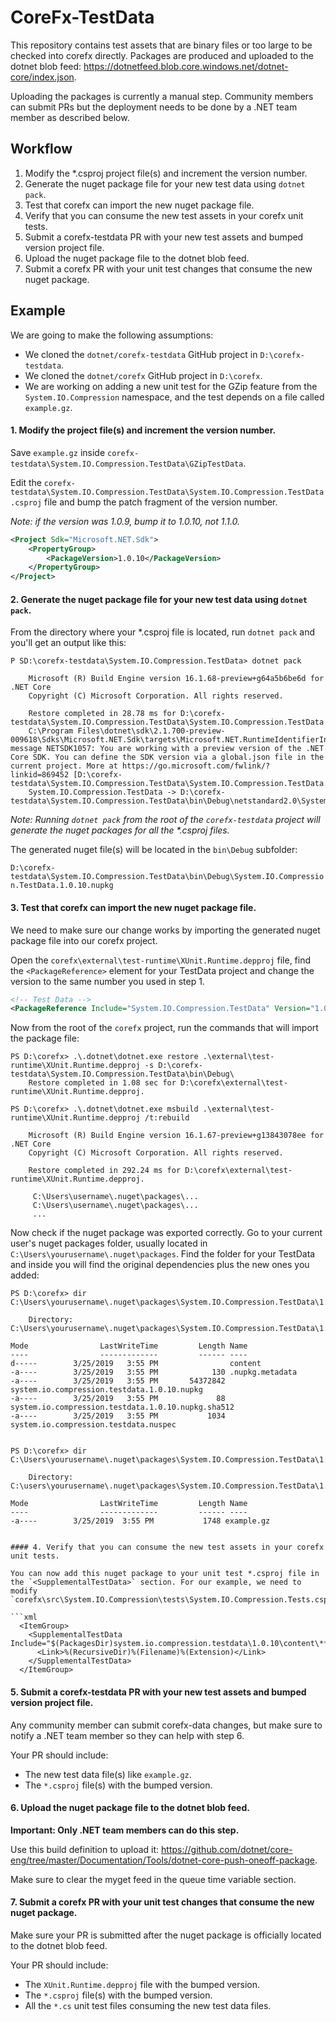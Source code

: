 # CoreFx-TestData

This repository contains test assets that are binary files or too large to be checked into corefx directly. Packages are produced and uploaded to the dotnet blob feed: https://dotnetfeed.blob.core.windows.net/dotnet-core/index.json.

Uploading the packages is currently a manual step. Community members can submit PRs but the deployment needs to be done by a .NET team member as described below.

## Workflow

1. Modify the \*.csproj project file(s) and increment the version number.
2. Generate the nuget package file for your new test data using `dotnet pack`.
3. Test that corefx can import the new nuget package file.
4. Verify that you can consume the new test assets in your corefx unit tests.
5. Submit a corefx-testdata PR with your new test assets and bumped version project file.
6. Upload the nuget package file to the dotnet blob feed.
7. Submit a corefx PR with your unit test changes that consume the new nuget package.


## Example

We are going to make the following assumptions:

- We cloned the `dotnet/corefx-testdata` GitHub project in `D:\corefx-testdata`.
- We cloned the `dotnet/corefx` GitHub project in `D:\corefx`.
- We are working on adding a new unit test for the GZip feature from the `System.IO.Compression` namespace, and the test depends on a file called `example.gz`.

#### 1. Modify the project file(s) and increment the version number.

Save `example.gz` inside `corefx-testdata\System.IO.Compression.TestData\GZipTestData`.

Edit the `corefx-testdata\System.IO.Compression.TestData\System.IO.Compression.TestData.csproj` file and bump the patch fragment of the version number.

*Note: if the version was 1.0.9, bump it to 1.0.10, not 1.1.0.*

```xml
<Project Sdk="Microsoft.NET.Sdk">
    <PropertyGroup>
        <PackageVersion>1.0.10</PackageVersion>
    </PropertyGroup>
</Project>
```

#### 2. Generate the nuget package file for your new test data using `dotnet pack`.

From the directory where your *.csproj file is located, run `dotnet pack` and you'll get an output like this:

```
P SD:\corefx-testdata\System.IO.Compression.TestData> dotnet pack

    Microsoft (R) Build Engine version 16.1.68-preview+g64a5b6be6d for .NET Core
    Copyright (C) Microsoft Corporation. All rights reserved.

    Restore completed in 28.78 ms for D:\corefx-testdata\System.IO.Compression.TestData\System.IO.Compression.TestData.csproj.
    C:\Program Files\dotnet\sdk\2.1.700-preview-009618\Sdks\Microsoft.NET.Sdk\targets\Microsoft.NET.RuntimeIdentifierInference.targets(143,5): message NETSDK1057: You are working with a preview version of the .NET Core SDK. You can define the SDK version via a global.json file in the current project. More at https://go.microsoft.com/fwlink/?linkid=869452 [D:\corefx-testdata\System.IO.Compression.TestData\System.IO.Compression.TestData.csproj]
    System.IO.Compression.TestData -> D:\corefx-testdata\System.IO.Compression.TestData\bin\Debug\netstandard2.0\System.IO.Compression.TestData.dll
```

*Note: Running `dotnet pack` from the root of the `corefx-testdata` project will generate the nuget packages for all the \*.csproj files.*

The generated nuget file(s) will be located in the `bin\Debug` subfolder:

`D:\corefx-testdata\System.IO.Compression.TestData\bin\Debug\System.IO.Compression.TestData.1.0.10.nupkg`


#### 3. Test that corefx can import the new nuget package file.

We need to make sure our change works by importing the generated nuget package file into our corefx project.

Open the `corefx\external\test-runtime\XUnit.Runtime.depproj` file, find the `<PackageReference>` element for your TestData project and change the version to the same number you used in step 1.

```xml
<!-- Test Data -->
<PackageReference Include="System.IO.Compression.TestData" Version="1.0.10" />
```

Now from the root of the `corefx` project, run the commands that will import the package file:

```
PS D:\corefx> .\.dotnet\dotnet.exe restore .\external\test-runtime\XUnit.Runtime.depproj -s D:\corefx-testdata\System.IO.Compression.TestData\bin\Debug\
    Restore completed in 1.08 sec for D:\corefx\external\test-runtime\XUnit.Runtime.depproj.

PS D:\corefx> .\.dotnet\dotnet.exe msbuild .\external\test-runtime\XUnit.Runtime.depproj /t:rebuild

    Microsoft (R) Build Engine version 16.1.67-preview+g13843078ee for .NET Core
    Copyright (C) Microsoft Corporation. All rights reserved.

    Restore completed in 292.24 ms for D:\corefx\external\test-runtime\XUnit.Runtime.depproj.

     C:\Users\username\.nuget\packages\...
     C:\Users\username\.nuget\packages\...
     ...
```

 Now check if the nuget package was exported correctly. Go to your current user's nuget packages folder, usually located in `C:\Users\yourusername\.nuget\packages`. Find the folder for your TestData and inside you will find the original dependencies plus the new ones you added:

```
PS D:\corefx> dir C:\Users\yourusername\.nuget\packages\System.IO.Compression.TestData\1.0.10\

    Directory: C:\Users\yourusername\.nuget\packages\System.IO.Compression.TestData\1.0.10

Mode                LastWriteTime         Length Name
----                -------------         ------ ----
d-----        3/25/2019   3:55 PM                content
-a----        3/25/2019   3:55 PM            130 .nupkg.metadata
-a----        3/25/2019   3:55 PM       54372842 system.io.compression.testdata.1.0.10.nupkg
-a----        3/25/2019   3:55 PM             88 system.io.compression.testdata.1.0.10.nupkg.sha512
-a----        3/25/2019   3:55 PM           1034 system.io.compression.testdata.nuspec


PS D:\corefx> dir C:\Users\yourusername\.nuget\packages\System.IO.Compression.TestData\1.0.10\content\GZipTestData\

    Directory: C:\users\yourusername\.nuget\packages\System.IO.Compression.TestData\1.0.10\content\GZipTestData

Mode                LastWriteTime         Length Name
----                -------------         ------ ----
-a----        3/25/2019  3:55 PM           1748 example.gz


#### 4. Verify that you can consume the new test assets in your corefx unit tests.

You can now add this nuget package to your unit test *.csproj file in the `<SupplementalTestData>` section. For our example, we need to modify `corefx\src\System.IO.Compression\tests\System.IO.Compression.Tests.csproj`:

```xml
  <ItemGroup>
    <SupplementalTestData Include="$(PackagesDir)system.io.compression.testdata\1.0.10\content\**\*.*">
      <Link>%(RecursiveDir)%(Filename)%(Extension)</Link>
    </SupplementalTestData>
  </ItemGroup>
```

#### 5. Submit a corefx-testdata PR with your new test assets and bumped version project file.

Any community member can submit corefx-data changes, but make sure to notify a .NET team member so they can help with step 6.

Your PR should include:
- The new test data file(s) like `example.gz`.
- The `*.csproj` file(s) with the bumped version.

#### 6. Upload the nuget package file to the dotnet blob feed.

**Important: Only .NET team members can do this step.**

Use this build definition to upload it:
https://github.com/dotnet/core-eng/tree/master/Documentation/Tools/dotnet-core-push-oneoff-package.

Make sure to clear the myget feed in the queue time variable section.

#### 7. Submit a corefx PR with your unit test changes that consume the new nuget package.

Make sure your PR is submitted after the nuget package is officially located to the dotnet blob feed.

Your PR should include:
- The `XUnit.Runtime.depproj` file with the bumped version.
- The `*.csproj` file(s) with the bumped version.
- All the `*.cs` unit test files consuming the new test data files.
